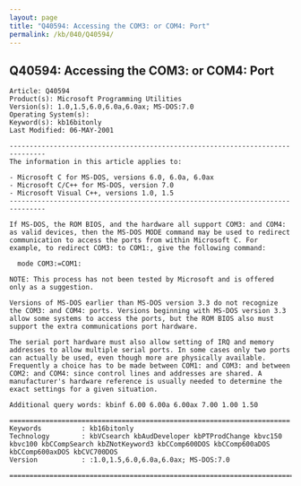 ```yaml
---
layout: page
title: "Q40594: Accessing the COM3: or COM4: Port"
permalink: /kb/040/Q40594/
---
```


## Q40594: Accessing the COM3: or COM4: Port

	Article: Q40594
	Product(s): Microsoft Programming Utilities
	Version(s): 1.0,1.5,6.0,6.0a,6.0ax; MS-DOS:7.0
	Operating System(s): 
	Keyword(s): kb16bitonly
	Last Modified: 06-MAY-2001
	
	-------------------------------------------------------------------------------
	The information in this article applies to:
	
	- Microsoft C for MS-DOS, versions 6.0, 6.0a, 6.0ax 
	- Microsoft C/C++ for MS-DOS, version 7.0 
	- Microsoft Visual C++, versions 1.0, 1.5 
	-------------------------------------------------------------------------------
	
	If MS-DOS, the ROM BIOS, and the hardware all support COM3: and COM4:
	as valid devices, then the MS-DOS MODE command may be used to redirect
	communication to access the ports from within Microsoft C. For
	example, to redirect COM3: to COM1:, give the following command:
	
	  mode COM3:=COM1:
	
	NOTE: This process has not been tested by Microsoft and is offered
	only as a suggestion.
	
	Versions of MS-DOS earlier than MS-DOS version 3.3 do not recognize
	the COM3: and COM4: ports. Versions beginning with MS-DOS version 3.3
	allow some systems to access the ports, but the ROM BIOS also must
	support the extra communications port hardware.
	
	The serial port hardware must also allow setting of IRQ and memory
	addresses to allow multiple serial ports. In some cases only two ports
	can actually be used, even though more are physically available.
	Frequently a choice has to be made between COM1: and COM3: and between
	COM2: and COM4: since control lines and addresses are shared. A
	manufacturer's hardware reference is usually needed to determine the
	exact settings for a given situation.
	
	Additional query words: kbinf 6.00 6.00a 6.00ax 7.00 1.00 1.50
	
	======================================================================
	Keywords          : kb16bitonly 
	Technology        : kbVCsearch kbAudDeveloper kbPTProdChange kbvc150 kbvc100 kbCCompSearch kbZNotKeyword3 kbCComp600DOS kbCComp600aDOS kbCComp600axDOS kbCVC700DOS
	Version           : :1.0,1.5,6.0,6.0a,6.0ax; MS-DOS:7.0
	
	=============================================================================
	
